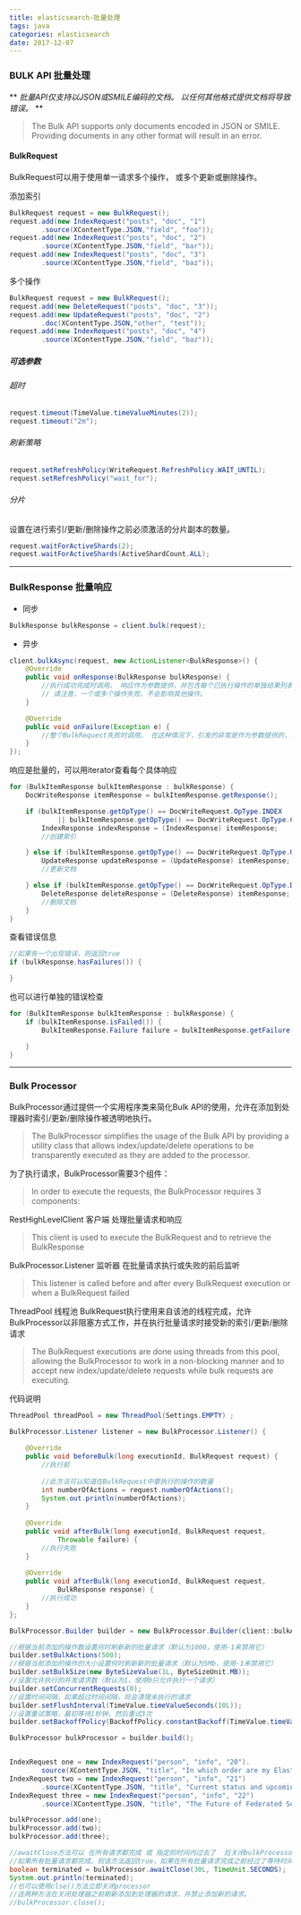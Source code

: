 ```yaml
---
title: elasticsearch-批量处理
tags: java 
categories: elasticsearch
date: 2017-12-07
---
```


### BULK API 批量处理

** *批量API仅支持以JSON或SMILE编码的文档。 以任何其他格式提供文档将导致错误。* **
> The Bulk API supports only documents encoded in JSON or SMILE. Providing documents in any other format will result in an error.


#### BulkRequest 
BulkRequest可以用于使用单一请求多个操作，
或多个更新或删除操作。
<!-- more -->
添加索引
```java
BulkRequest request = new BulkRequest(); 
request.add(new IndexRequest("posts", "doc", "1")  
        .source(XContentType.JSON,"field", "foo"));
request.add(new IndexRequest("posts", "doc", "2")  
        .source(XContentType.JSON,"field", "bar"));
request.add(new IndexRequest("posts", "doc", "3")  
        .source(XContentType.JSON,"field", "baz"));
```

多个操作
```java
BulkRequest request = new BulkRequest();
request.add(new DeleteRequest("posts", "doc", "3")); 
request.add(new UpdateRequest("posts", "doc", "2") 
        .doc(XContentType.JSON,"other", "test"));
request.add(new IndexRequest("posts", "doc", "4")  
        .source(XContentType.JSON,"field", "baz"));
```

##### 可选参数

###### 超时
```java
request.timeout(TimeValue.timeValueMinutes(2)); 
request.timeout("2m"); 
```
###### 刷新策略
```java
request.setRefreshPolicy(WriteRequest.RefreshPolicy.WAIT_UNTIL); 
request.setRefreshPolicy("wait_for"); 
```

###### 分片
设置在进行索引/更新/删除操作之前必须激活的分片副本的数量。
```java
request.waitForActiveShards(2); 
request.waitForActiveShards(ActiveShardCount.ALL); 
```
---
### BulkResponse 批量响应
- 同步
```java
BulkResponse bulkResponse = client.bulk(request);
```
- 异步
```java
client.bulkAsync(request, new ActionListener<BulkResponse>() {
    @Override
    public void onResponse(BulkResponse bulkResponse) {
        //执行成功完成时调用。 响应作为参数提供，并包含每个已执行操作的单独结果列表。
        // 请注意，一个或多个操作失败，不会影响其他操作。
    }

    @Override
    public void onFailure(Exception e) {
        //整个BulkRequest失败时调用。 在这种情况下，引发的异常是作为参数提供的，没有执行任何操作。
    }
});
```

响应是批量的，可以用iterator查看每个具体响应
```java
for (BulkItemResponse bulkItemResponse : bulkResponse) { 
    DocWriteResponse itemResponse = bulkItemResponse.getResponse(); 

    if (bulkItemResponse.getOpType() == DocWriteRequest.OpType.INDEX
            || bulkItemResponse.getOpType() == DocWriteRequest.OpType.CREATE) { 
        IndexResponse indexResponse = (IndexResponse) itemResponse;
        //创建索引

    } else if (bulkItemResponse.getOpType() == DocWriteRequest.OpType.UPDATE) { 
        UpdateResponse updateResponse = (UpdateResponse) itemResponse;
        //更新文档

    } else if (bulkItemResponse.getOpType() == DocWriteRequest.OpType.DELETE) { 
        DeleteResponse deleteResponse = (DeleteResponse) itemResponse;
        //删除文档
    }
}
```

查看错误信息
```java
//如果有一个出现错误，则返回true
if (bulkResponse.hasFailures()) { 

}
```

也可以进行单独的错误检查
```java
for (BulkItemResponse bulkItemResponse : bulkResponse) {
    if (bulkItemResponse.isFailed()) { 
        BulkItemResponse.Failure failure = bulkItemResponse.getFailure(); 

    }
}
```
---
### Bulk Processor

BulkProcessor通过提供一个实用程序类来简化Bulk API的使用，允许在添加到处理器时索引/更新/删除操作被透明地执行。

> The BulkProcessor simplifies the usage of the Bulk API by providing a utility class that allows index/update/delete operations to be transparently executed as they are added to the processor.

为了执行请求，BulkProcessor需要3个组件：
> In order to execute the requests, the BulkProcessor requires 3 components:

RestHighLevelClient 客户端
处理批量请求和响应
>   This client is used to execute the BulkRequest and to retrieve the BulkResponse

BulkProcessor.Listener 监听器
在批量请求执行或失败的前后监听
>   This listener is called before and after every BulkRequest execution or when a BulkRequest failed

ThreadPool 线程池
BulkRequest执行使用来自该池的线程完成，允许BulkProcessor以非阻塞方式工作，并在执行批量请求时接受新的索引/更新/删除请求
>   The BulkRequest executions are done using threads from this pool, allowing the BulkProcessor to work in a non-blocking manner and to accept new index/update/delete requests while bulk requests are executing.

代码说明
```java
ThreadPool threadPool = new ThreadPool(Settings.EMPTY) ;

BulkProcessor.Listener listener = new BulkProcessor.Listener() {
    
    @Override
    public void beforeBulk(long executionId, BulkRequest request) {
        //执行前
        
        //此方法可以知道在BulkRequest中要执行的操作的数量
        int numberOfActions = request.numberOfActions(); 
        System.out.println(numberOfActions);
    }
    
    @Override
    public void afterBulk(long executionId, BulkRequest request,
            Throwable failure) {
        //执行失败
    }
    
    @Override
    public void afterBulk(long executionId, BulkRequest request,
            BulkResponse response) {
        //执行成功
    }
};

BulkProcessor.Builder builder = new BulkProcessor.Builder(client::bulkAsync, listener, threadPool);

//根据当前添加的操作数设置何时刷新新的批量请求（默认为1000，使用-1来禁用它）
builder.setBulkActions(500); 
//根据当前添加的操作的大小设置何时刷新新的批量请求（默认为5Mb，使用-1来禁用它）
builder.setBulkSize(new ByteSizeValue(1L, ByteSizeUnit.MB)); 
//设置允许执行的并发请求数（默认为1，使用0只允许执行一个请求）
builder.setConcurrentRequests(0); 
//设置时间间隔，如果超过时间间隔，将会清理未执行的请求
builder.setFlushInterval(TimeValue.timeValueSeconds(10L)); 
//设置重试策略，最初等待1秒钟，然后重试3次
builder.setBackoffPolicy(BackoffPolicy.constantBackoff(TimeValue.timeValueSeconds(1L), 3)); 

BulkProcessor bulkProcessor = builder.build();


IndexRequest one = new IndexRequest("person", "info", "20").
        source(XContentType.JSON, "title", "In which order are my Elasticsearch queries executed?");
IndexRequest two = new IndexRequest("person", "info", "21")
        .source(XContentType.JSON, "title", "Current status and upcoming changes in Elasticsearch");
IndexRequest three = new IndexRequest("person", "info", "22")
        .source(XContentType.JSON, "title", "The Future of Federated Search in Elasticsearch");

bulkProcessor.add(one);
bulkProcessor.add(two);
bulkProcessor.add(three);

//awaitClose方法可以 在所有请求都完成 或 指定的时间内过去了  后关闭bulkProcessor
//如果所有批量请求都完成，则该方法返回true，如果在所有批量请求完成之前经过了等待时间，则返回false
boolean terminated = bulkProcessor.awaitClose(30L, TimeUnit.SECONDS);
System.out.println(terminated);
//也可以使用clse()方法立即关闭processor
//这两种方法在关闭处理器之前刷新添加到处理器的请求，并禁止添加新的请求。
//bulkProcessor.close();
```